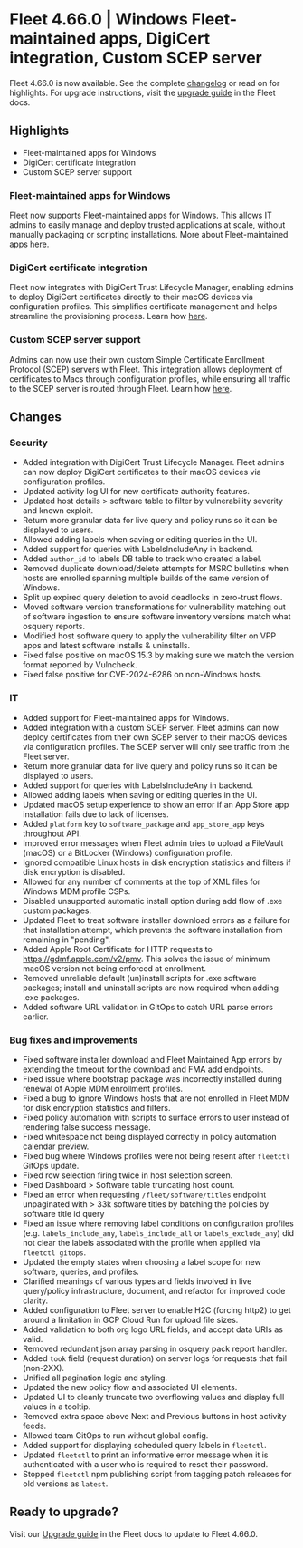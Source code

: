 # Fleet 4.66.0 | Windows Fleet-maintained apps, DigiCert integration, Custom SCEP server

<!-- TODO: Embed sprint demo video once it's on YouTube
<div purpose="embedded-content">
   <iframe src="TODO" frameborder="0" allowfullscreen></iframe>
</div>
-->

Fleet 4.66.0 is now available. See the complete [changelog](https://github.com/fleetdm/fleet/releases/tag/fleet-v4.66.0) or read on for highlights. For upgrade instructions, visit the [upgrade guide](https://fleetdm.com/docs/deploying/upgrading-fleet) in the Fleet docs.

## Highlights

- Fleet-maintained apps for Windows
- DigiCert certificate integration
- Custom SCEP server support

### Fleet-maintained apps for Windows

Fleet now supports Fleet-maintained apps for Windows. This allows IT admins to easily manage and deploy trusted applications at scale, without manually packaging or scripting installations. More about Fleet-maintained apps [here](https://fleetdm.com/guides/fleet-maintained-apps).

### DigiCert certificate integration

Fleet now integrates with DigiCert Trust Lifecycle Manager, enabling admins to deploy DigiCert certificates directly to their macOS devices via configuration profiles. This simplifies certificate management and helps streamline the provisioning process. Learn how [here](https://fleetdm.com/guides/connect-end-user-to-wifi-with-certificate#digicert).

### Custom SCEP server support

Admins can now use their own custom Simple Certificate Enrollment Protocol (SCEP) servers with Fleet. This integration allows deployment of certificates to Macs through configuration profiles, while ensuring all traffic to the SCEP server is routed through Fleet. Learn how [here](https://fleetdm.com/guides/connect-end-user-to-wifi-with-certificate#custom-scep-server).

## Changes

### Security
- Added integration with DigiCert Trust Lifecycle Manager. Fleet admins can now deploy DigiCert certificates to their macOS devices via configuration profiles.
- Updated activity log UI for new certificate authority features.
- Updated host details > software table to filter by vulnerability severity and known exploit.
- Return more granular data for live query and policy runs so it can be displayed to users.
- Allowed adding labels when saving or editing queries in the UI.
- Added support for queries with LabelsIncludeAny in backend.
- Added `author_id` to labels DB table to track who created a label.
- Removed duplicate download/delete attempts for MSRC bulletins when hosts are enrolled spanning multiple builds of the same version of Windows.
- Split up expired query deletion to avoid deadlocks in zero-trust flows.
- Moved software version transformations for vulnerability matching out of software ingestion to ensure software inventory versions match what osquery reports. 
- Modified host software query to apply the vulnerability filter on VPP apps and latest software installs & uninstalls.
- Fixed false positive on macOS 15.3 by making sure we match the version format reported by Vulncheck.
- Fixed false positive for CVE-2024-6286 on non-Windows hosts.

### IT
- Added support for Fleet-maintained apps for Windows.
- Added integration with a custom SCEP server. Fleet admins can now deploy certificates from their own SCEP server to their macOS devices via configuration profiles. The SCEP server will only see traffic from the Fleet server.
- Return more granular data for live query and policy runs so it can be displayed to users.
- Added support for queries with LabelsIncludeAny in backend.
- Allowed adding labels when saving or editing queries in the UI.
- Updated macOS setup experience to show an error if an App Store app installation fails due to lack of licenses.
- Added `platform` key to `software_package` and `app_store_app` keys throughout API.
- Improved error messages when Fleet admin tries to upload a FileVault (macOS) or a BitLocker (Windows) configuration profile.
- Ignored compatible Linux hosts in disk encryption statistics and filters if disk encryption is disabled.
- Allowed for any number of comments at the top of XML files for Windows MDM profile CSPs.
- Disabled unsupported automatic install option during add flow of .exe custom packages.
- Updated Fleet to treat software installer download errors as a failure for that installation attempt, which prevents the software installation from remaining in "pending".
- Added Apple Root Certificate for HTTP requests to https://gdmf.apple.com/v2/pmv. This solves the issue of minimum macOS version not being enforced at enrollment.
- Removed unreliable default (un)install scripts for .exe software packages; install and uninstall scripts are now required when adding .exe packages.
- Added software URL validation in GitOps to catch URL parse errors earlier.


### Bug fixes and improvements
- Fixed software installer download and Fleet Maintained App errors by extending the timeout for the download and FMA add endpoints.
- Fixed issue where bootstrap package was incorrectly installed during renewal of Apple MDM enrollment profiles.
- Fixed a bug to ignore Windows hosts that are not enrolled in Fleet MDM for disk encryption statistics and filters.
- Fixed policy automation with scripts to surface errors to user instead of rendering false success message.
- Fixed whitespace not being displayed correctly in policy automation calendar preview.
- Fixed bug where Windows profiles were not being resent after `fleetctl` GitOps update.
- Fixed row selection firing twice in host selection screen.
- Fixed Dashboard > Software table truncating host count.
- Fixed an error when requesting `/fleet/software/titles` endpoint unpaginated with > 33k software titles by batching the policies by software title id query
- Fixed an issue where removing label conditions on configuration profiles (e.g. `labels_include_any`, `labels_include_all` or `labels_exclude_any`) did not clear the labels associated with the profile when applied via `fleetctl gitops`.
- Updated the empty states when choosing a label scope for new software, queries, and profiles.
- Clarified meanings of various types and fields involved in live query/policy infrastructure, document, and refactor for improved code clarity.
- Added configuration to Fleet server to enable H2C (forcing http2) to get around a limitation in GCP Cloud Run for upload file sizes.
- Added validation to both org logo URL fields, and accept data URIs as valid.
- Removed redundant json array parsing in osquery pack report handler.
- Added `took` field (request duration) on server logs for requests that fail (non-2XX).
- Unified all pagination logic and styling.
- Updated the new policy flow and associated UI elements.
- Updated UI to cleanly truncate two overflowing values and display full values in a tooltip.
- Removed extra space above Next and Previous buttons in host activity feeds.
- Allowed team GitOps to run without global config.
- Added support for displaying scheduled query labels in `fleetctl`.
- Updated `fleetctl` to print an informative error message when it is authenticated with a user who is required to reset their password.
- Stopped `fleetctl` npm publishing script from tagging patch releases for old versions as `latest`. 

## Ready to upgrade?

Visit our [Upgrade guide](https://fleetdm.com/docs/deploying/upgrading-fleet) in the Fleet docs to update to Fleet 4.66.0.

<meta name="category" value="releases">
<meta name="authorFullName" value="Luke Heath">
<meta name="authorGitHubUsername" value="lukeheath">
<meta name="publishedOn" value="2025-04-04">
<meta name="articleTitle" value="Fleet 4.66.0 | Windows Fleet-maintained apps, DigiCert integration, Custom SCEP server">
<meta name="articleImageUrl" value="../website/assets/images/articles/fleet-4.66.0-1600x900@2x.png">

